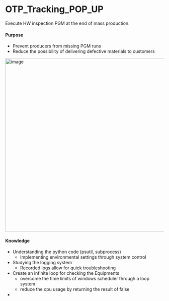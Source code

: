 # OTP_Tracking_POP_UP
Execute HW inspection PGM at the end of mass production.

#### Purpose
- Prevent producers from missing PGM runs
- Reduce the possibility of delivering defective materials to customers
<img width="550" alt="image" src="https://github.com/user-attachments/assets/a8bd6ddc-5989-4976-93ed-47d1c1f4075c">

#### Knowledge
- Understanding the python code (psutil, subprocess)
  - Implementing environmental settings through system control
- Studying the logging system
  - Recorded logs allow for quick troubleshooting
- Create an infinite loop for checking the Equipments
  - overcome the time limits of windows scheduler through a loop system
  - reduce the cpu usage by returning the result of false
- 
